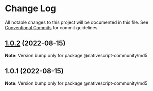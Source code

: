 # Change Log

All notable changes to this project will be documented in this file.
See [Conventional Commits](https://conventionalcommits.org) for commit guidelines.

## [1.0.2](https://github.com/nativescript-community/md5/compare/v1.0.1...v1.0.2) (2022-08-15)

**Note:** Version bump only for package @nativescript-community/md5





## 1.0.1 (2022-08-15)

**Note:** Version bump only for package @nativescript-community/md5
